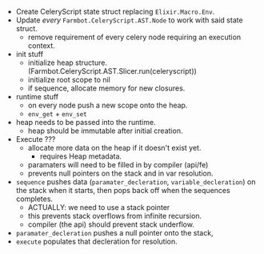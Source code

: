 * Create CeleryScript state struct replacing `Elixir.Macro.Env`.
* Update _every_ `Farmbot.CeleryScript.AST.Node` to work with said state struct.
  * remove requirement of every celery node requiring an execution context.
* init stuff
  * initialize heap structure. (Farmbot.CeleryScript.AST.Slicer.run(celeryscript))
  * initialize root scope to nil
  * if sequence, allocate memory for new closures.
* runtime stuff
  * on every node push a new scope onto the heap.
  * `env_get` + `env_set`
* heap needs to be passed into the runtime.
  * heap should be immutable after initial creation.
* Execute ???
  * allocate more data on the heap if it doesn't exist yet.
    * requires Heap metadata.
  * paramaters will need to be filled in by compiler (api/fe)
  * prevents null pointers on the stack and in var resolution.
* `sequence` pushes data (`paramater_decleration`, `variable_decleration`) on the stack when it starts, then pops back off when the sequences completes.
  * ACTUALLY: we need to use a stack pointer
  * this prevents stack overflows from infinite recursion.
  * compiler (the api) should prevent stack underflow.
* `paramater_decleration` pushes a null pointer onto the stack,
* `execute` populates that decleration for resolution.
